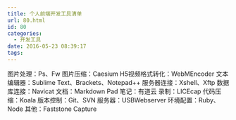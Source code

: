 ```yaml
---
title: 个人前端开发工具清单
url: 80.html
id: 80
categories:
  - 开发工具
date: 2016-05-23 08:39:17
tags:
---
```


图片处理：Ps、Fw 图片压缩：Caesium H5视频格式转化：WebMEncoder 文本编辑器：Sublime Text、Brackets、Notepad++ 服务器连接：Xshell、Xftp 数据库连接：Navicat 文档：Markdown Pad 笔记：有道云 录制：LICEcap 代码压缩：Koala 版本控制：Git、SVN 服务器：USBWebserver 环境配置：Ruby、Node 其他：Faststone Capture